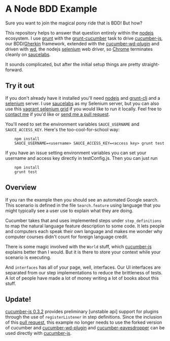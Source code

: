 # A Node BDD Example
Sure you want to join the magical pony ride that is BDD! But how?

This repository helps to answer that question entirely within the [nodejs] ecosystem.  I use [grunt] with the
[grunt-cucumber] task to drive [cucumber-js], our BDD/[Gherkin] framework, extended with the [cucumber-wd-plugin] and
driven with [wd], the nodejs [selenium] web driver, so [Chrome] terminates cleanly on [saucelabs].

It sounds complicated, but after the initial setup things are pretty straight-forward.

## Try it out
If you don't already have it installed you'll need [nodejs] and [grunt-cli] and a [selenium] server.  I use [saucelabs]
as my Selenium server, but you can also use this [vagrant selenium grid](https://github.com/cdegroot/vagrant-selenium-grid)
if you would like to run it locally. Feel free to [contact me][Twitter] if you'd like or [send me a pull request][repo].

You'll need to set the environment variables `SAUCE_USERNAME` and `SAUCE_ACCESS_KEY`. Here's the too-cool-for-school
way:

```
    npm install
    SAUCE_USERNAME=<username> SAUCE_ACCESS_KEY=<access key> grunt test
```

If you have an issue setting environment variables you can set your username and access key directly in testConfig.js.
Then you can just run
```
    npm install
    grunt test
```

## Overview
If you ran the example then you should see an automated Google search.  This scenario is defined in the
file `Search.feature` using language that you might typically see a user use to explain what they are doing.

Cucumber takes that and uses implemented steps under `step_definitions` to map the natural language feature description
to some code.  It lets people and computers each speak their own language and makes me wonder why computer courses
didn't count for foreign language credit.

There is some magic involved with the `World` stuff, which [cucumber-js] explains better than I would. But it is
there to store your context while your scenario is executing.

And `interfaces` has all of your page, well, interfaces.  Our UI interfaces are separated from our step implementations
to reduce the brittleness of tests.  A lot of people have made a lot of money writing a lot of books about this stuff.

## Update!
[cucumber-js 0.3.2][cucumber0.3.2] provides preliminary \[unstable api\] support for plugins through the use of
```registerListener``` in step definitions. Since the inclusion of this [pull request][pull], this example no longer
needs to use the forked version of cucumber and [cucumber-wd-plugin] and [cucumber-eavesdropper] can be used directly
with [cucumber-js].

[wd]: https://github.com/admc/wd
[cucumber-js]: https://github.com/cucumber/cucumber-js
[grunt]: http://gruntjs.com/
[grunt-cucumber]: https://github.com/s9tpepper/grunt-cucumber-js
[cucumber-wd-plugin]: https://github.com/devpaul/cucumber-wd-plugin
[saucelabs]: https://saucelabs.com
[selenium]: http://docs.seleniumhq.org/
[nodejs]: http://nodejs.org/
[Chrome]: https://code.google.com/p/selenium/wiki/ChromeDriver
[Gherkin]: https://github.com/cucumber/cucumber/wiki/Gherkin
[grunt-cli]: http://gruntjs.com/getting-started
[Twitter]: https://twitter.com/developerPaul
[repo]: https://github.com/devpaul/node-bdd-example
[pull]: https://github.com/cucumber/cucumber-js/pull/130
[cucumber0.3.2]: https://github.com/cucumber/cucumber-js/releases/tag/v0.3.2
[cucumber-wd-plugin]: https://github.com/devpaul/cucumber-wd-plugin
[cucumber-eavesdropper]: https://github.com/devpaul/cucumber-eavesdropper-plugin